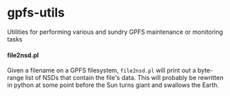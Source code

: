 gpfs-utils
==========

Utilities for performing various and sundry GPFS maintenance or monitoring tasks


#### file2nsd.pl

Given a filename on a GPFS filesystem, `file2nsd.pl` will print out a byte-range list of NSDs that contain the file's data. This will probably be rewritten in python at some point before the Sun turns giant and swallows the Earth.
